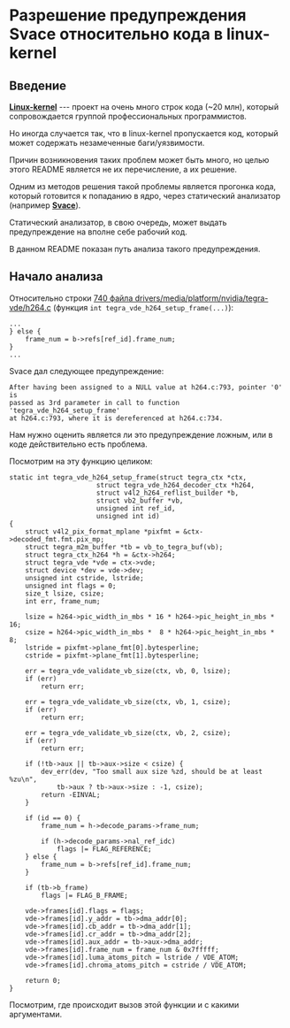 # Разрешение предупреждения Svace относительно кода в linux-kernel

## Введение

[__Linux-kernel__](https://github.com/torvalds/linux) --- проект на очень много строк кода (~20 млн), который сопровождается группой профессиональных программистов.

Но иногда случается так, что в linux-kernel пропускается код, который может содержать незамеченные баги/уязвимости.

Причин возникновения таких проблем может быть много, но целью этого README является не их перечисление, а их решение.

Одним из методов решения такой проблемы является прогонка кода, который готовится к попаданию в ядро, через статический анализатор (например [__Svace__](https://www.ispras.ru/technologies/svace/])).

Статический анализатор, в свою очередь, может выдать предупреждение на вполне себе рабочий код.

В данном README показан путь анализа такого предупреждения.

## Начало анализа
Относительно строки [740 файла drivers/media/platform/nvidia/tegra-vde/h264.c](https://elixir.bootlin.com/linux/v6.1.129/source/drivers/media/platform/nvidia/tegra-vde/h264.c#L740) (функция `int tegra_vde_h264_setup_frame(...)`):
```с
...
} else {
    frame_num = b->refs[ref_id].frame_num;
}
...
```
Svace дал следующее предупреждение:
```
After having been assigned to a NULL value at h264.c:793, pointer '0' is
passed as 3rd parameter in call to function 'tegra_vde_h264_setup_frame'
at h264.c:793, where it is dereferenced at h264.c:734.
```
Нам нужно оценить является ли это предупреждение ложным, или в коде действительно
есть проблема.

Посмотрим на эту функцию целиком:
```с
static int tegra_vde_h264_setup_frame(struct tegra_ctx *ctx,
				      struct tegra_vde_h264_decoder_ctx *h264,
				      struct v4l2_h264_reflist_builder *b,
				      struct vb2_buffer *vb,
				      unsigned int ref_id,
				      unsigned int id)
{
	struct v4l2_pix_format_mplane *pixfmt = &ctx->decoded_fmt.fmt.pix_mp;
	struct tegra_m2m_buffer *tb = vb_to_tegra_buf(vb);
	struct tegra_ctx_h264 *h = &ctx->h264;
	struct tegra_vde *vde = ctx->vde;
	struct device *dev = vde->dev;
	unsigned int cstride, lstride;
	unsigned int flags = 0;
	size_t lsize, csize;
	int err, frame_num;

	lsize = h264->pic_width_in_mbs * 16 * h264->pic_height_in_mbs * 16;
	csize = h264->pic_width_in_mbs *  8 * h264->pic_height_in_mbs *  8;
	lstride = pixfmt->plane_fmt[0].bytesperline;
	cstride = pixfmt->plane_fmt[1].bytesperline;

	err = tegra_vde_validate_vb_size(ctx, vb, 0, lsize);
	if (err)
		return err;

	err = tegra_vde_validate_vb_size(ctx, vb, 1, csize);
	if (err)
		return err;

	err = tegra_vde_validate_vb_size(ctx, vb, 2, csize);
	if (err)
		return err;

	if (!tb->aux || tb->aux->size < csize) {
		dev_err(dev, "Too small aux size %zd, should be at least %zu\n",
			tb->aux ? tb->aux->size : -1, csize);
		return -EINVAL;
	}

	if (id == 0) {
		frame_num = h->decode_params->frame_num;

		if (h->decode_params->nal_ref_idc)
			flags |= FLAG_REFERENCE;
	} else {
		frame_num = b->refs[ref_id].frame_num;
	}

	if (tb->b_frame)
		flags |= FLAG_B_FRAME;

	vde->frames[id].flags = flags;
	vde->frames[id].y_addr = tb->dma_addr[0];
	vde->frames[id].cb_addr = tb->dma_addr[1];
	vde->frames[id].cr_addr = tb->dma_addr[2];
	vde->frames[id].aux_addr = tb->aux->dma_addr;
	vde->frames[id].frame_num = frame_num & 0x7fffff;
	vde->frames[id].luma_atoms_pitch = lstride / VDE_ATOM;
	vde->frames[id].chroma_atoms_pitch = cstride / VDE_ATOM;

	return 0;
}
```

Посмотрим, где происходит вызов этой функции и с какими аргументами.



